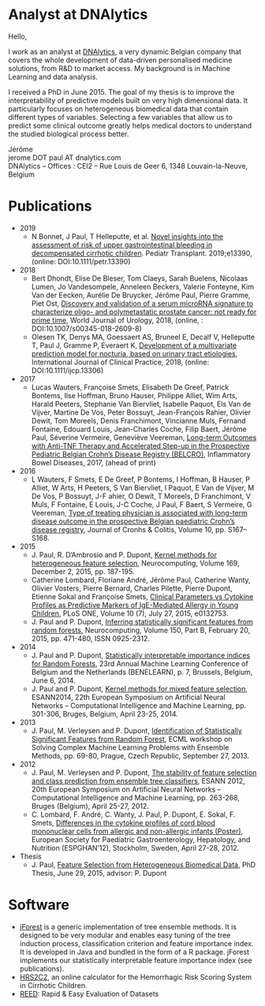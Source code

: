# Analyst at DNAlytics

Hello,

I work as an analyst at [DNAlytics](https://dnalytics.com), a very dynamic Belgian company that covers the whole development of data-driven personalised medicine solutions, from R&D to market access. My background is in Machine Learning and data analysis.

I received a PhD in June 2015. The goal of my thesis is to improve the interpretability of predictive models built on very high dimensional data. It particularly focuses on heterogeneous biomedical data that contain different types of variables. Selecting a few variables that allow us to predict some clinical outcome greatly helps medical doctors to understand the studied biological process better.

Jérôme\
jerome DOT paul AT dnalytics.com\
DNAlytics – Offices : CEI2 – Rue Louis de Geer 6, 1348 Louvain-la-Neuve, Belgium

# Publications

- 2019
    - N Bonnet, J Paul, T Helleputte, et al.
      [Novel insights into the assessment of risk of upper gastrointestinal bleeding in decompensated cirrhotic children](https://doi.org/10.1111/petr.13390).
      Pediatr Transplant. 2019;e13390, (online: DOI:10.1111/petr.13390)
- 2018
    - Bert Dhondt, Elise De Bleser, Tom Claeys, Sarah Buelens, Nicolaas Lumen, Jo Vandesompele, Anneleen Beckers, Valerie Fonteyne, Kim Van der Eecken, Aurélie De Bruycker, Jérôme Paul, Pierre Gramme, Piet Ost,
      [Discovery and validation of a serum microRNA signature to characterize oligo- and polymetastatic prostate cancer: not ready for prime time](https://doi.org/10.1007/s00345-018-2609-8),
      World Journal of Urology, 2018, (online, : DOI:10.1007/s00345-018-2609-8)
    - Olesen TK, Denys MA, Goessaert AS, Bruneel E, Decalf V, Helleputte T, Paul J, Gramme P, Everaert K,
      [Development of a multivariate prediction model for nocturia, based on urinary tract etiologies](https://doi.org/10.1111/ijcp.13306),
      International Journal of Clinical Practice, 2018, (online: DOI:10.1111/ijcp.13306)
- 2017
    - Lucas Wauters, Françoise Smets, Elisabeth De Greef, Patrick Bontems, Ilse Hoffman, Bruno Hauser, Philippe Alliet, Wim Arts, Harald Peeters, Stephanie Van Biervliet, Isabelle Paquot, Els Van de Vijver, Martine De Vos, Peter Bossuyt, Jean-François Rahier, Olivier Dewit, Tom Moreels, Denis Franchimont, Vincianne Muls, Fernand Fontaine, Edouard Louis, Jean-Charles Coche, Filip Baert, Jérôme Paul, Séverine Vermeire, Geneviève Veereman,
      [Long-term Outcomes with Anti-TNF Therapy and Accelerated Step-up in the Prospective Pediatric Belgian Crohn’s Disease Registry (BELCRO)](http://journals.lww.com/ibdjournal/Fulltext/publishahead/Long_term_Outcomes_with_Anti_TNF_Therapy_and.98520.aspx),
      Inflammatory Bowel Diseases, 2017, (ahead of print)
- 2016
    - L Wauters, F Smets, E De Greef, P Bontems, I Hoffman, B Hauser, P Alliet, W Arts, H Peeters, S Van Biervliet, I Paquot, E Van de Vijver, M De Vos, P Bossuyt, J-F ahier, O Dewit, T Moreels, D Franchimont, V Muls, F Fontaine, E Louis, J-C Coche, J Paul, F Baert, S Vermeire, G Veereman,
      [Type of treating physician is associated with long-term disease outcome in the prospective Belgian paediatric Crohn’s disease registry](https://biblio.ugent.be/publication/8038467),
      Journal of Cronhs & Colitis, Volume 10, pp. S167–S168.
- 2015
    - J. Paul, R. D’Ambrosio and P. Dupont,
      [Kernel methods for heterogeneous feature selection](http://dx.doi.org/10.1016/j.neucom.2014.12.098),
      Neurocomputing, Volume 169, December 2, 2015, pp. 187-195.
    - Catherine Lombard, Floriane André, Jérôme Paul, Catherine Wanty, Olivier Vosters, Pierre Bernard, Charles Pilette, Pierre Dupont, Etienne Sokal and Françoise Smets,
      [Clinical Parameters vs Cytokine Profiles as Predictive Markers of IgE-Mediated Allergy in Young Children](http://dx.doi.org/10.1371/journal.pone.0132753),
      PLoS ONE, Volume 10 (7), July 27, 2015, e0132753.
    - J. Paul and P. Dupont,
      [Inferring statistically significant features from random forests](http://dx.doi.org/10.1016/j.neucom.2014.07.067),
      Neurocomputing, Volume 150, Part B, February 20, 2015, pp. 471-480, ISSN 0925-2312.
- 2014
    - J. Paul and P. Dupont,
      [Statistically interpretable importance indices for Random Forests](http://hdl.handle.net/2078.1/147350),
      23rd Annual Machine Learning Conference of Belgium and the Netherlands (BENELEARN), p. 7, Brussels, Belgium, June 6, 2014.
    - J. Paul and P. Dupont,
      [Kernel methods for mixed feature selection](http://hdl.handle.net/2078.1/140532),
      ESANN2014, 22th European Symposium on Artificial Neural Networks – Computational Intelligence and Machine Learning, pp. 301-306, Bruges, Belgium, April 23-25, 2014.
- 2013
    - J. Paul, M. Verleysen and P. Dupont,
      [Identification of Statistically Significant Features from Random Forest](http://hdl.handle.net/2078.1/133615),
      ECML workshop on Solving Complex Machine Learning Problems with Ensemble Methods, pp. 69-80, Prague, Czech Republic, September 27, 2013.
- 2012
    - J. Paul, M. Verleysen and P. Dupont,
      [The stability of feature selection and class prediction from ensemble tree classifiers](http://hdl.handle.net/2078.1/113825),
      ESANN 2012, 20th European Symposium on Artificial Neural Networks – Computational Intelligence and Machine Learning, pp. 263-268, Bruges (Belgium), April 25-27, 2012.
    - C. Lombard, F. André, C. Wanty, J. Paul, P. Dupont, E. Sokal, F. Smets,
      [Differences in the cytokine profiles of cord blood mononuclear cells from allergic and non-allergic infants (Poster)](http://hdl.handle.net/2078.1/109780),
      European Society for Paediatric Gastroenterology, Hepatology, and Nutrition (ESPGHAN’12), Stockholm, Sweden, April 27-28, 2012.
- Thesis
    - J. Paul,
      [Feature Selection from Heterogeneous Biomedical Data](http://hdl.handle.net/2078.1/165076),
      PhD Thesis, June 29, 2015, advisor: P. Dupont

# Software

- [jForest](https://github.com/jeromepaul/jForest) is a generic implementation of tree ensemble methods.
  It is designed to be very modular and enables easy tuning of the tree induction process, classification criterion and feature importance index.
  It is developed in Java and bundled in the form of a R package. jForest implements our statistically interpretable feature importance index (see publications).
- [HRS2C2](http://hrs2c2.com/), an online calculator for the Hemorrhagic Risk Scoring System in Cirrhotic Children.
- [REED](http://reed.dnalytics.com/): Rapid & Easy Evaluation of Datasets

